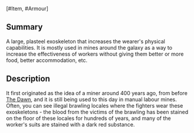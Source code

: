 [#Item, #Armour]

## Summary

A large, plasteel exoskeleton that increases the wearer's physical capabilities. It is mostly used in mines around the galaxy as a way to increase the effectiveness of workers without giving them better or more food, better accommodation, etc.

## Description

It first originated as the idea of a miner around 400 years ago, from before [The Dawn](../../Large%20Events/The%20Dawn.md), and it is still being used to this day in manual labour mines. Often, you can see illegal brawling locales where the fighters wear these exoskeletons - the blood from the victims of the brawling has been stained on the floor of these locales for hundreds of years, and many of the worker's suits are stained with a dark red substance.